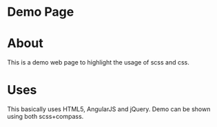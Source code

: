 # Demo Page

# About
This is a demo web page to highlight the usage of scss and css.

# Uses
This basically uses HTML5, AngularJS and jQuery.
Demo can be shown using both scss+compass.

